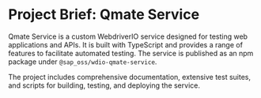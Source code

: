 # Project Brief: Qmate Service

Qmate Service is a custom WebdriverIO service designed for testing web applications and APIs. It is built with TypeScript and provides a range of features to facilitate automated testing. The service is published as an npm package under `@sap_oss/wdio-qmate-service`.

The project includes comprehensive documentation, extensive test suites, and scripts for building, testing, and deploying the service.
